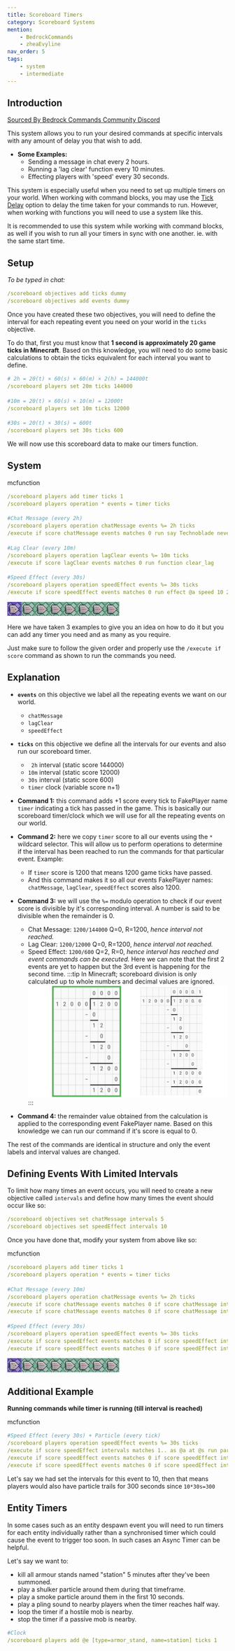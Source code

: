 ```yaml
---
title: Scoreboard Timers
category: Scoreboard Systems
mention:
    - BedrockCommands
    - zheaEvyline
nav_order: 5
tags:
    - system
    - intermediate
---
```


## Introduction

[Sourced By Bedrock Commands Community Discord](https://discord.gg/SYstTYx5G5)

This system allows you to run your desired commands at specific intervals with any amount of delay you that wish to add.

- **Some Examples:**
    - Sending a message in chat every 2 hours.
    - Running a 'lag clear' function every 10 minutes.
    - Effecting players with 'speed' every 30 seconds.
 
 This system is especially useful when you need to set up multiple timers on your world. When working with command blocks, you may use the [Tick Delay](https://wiki.bedrock.dev/commands/intro-to-command-blocks.html#command-block-tick-delay) option to delay the time taken for your commands to run. However, when working with functions you will need to use a system like this.

It is recommended to use this system while working with command blocks, as well if you wish to run all your timers in sync with one another. ie. with the same start time.
 
## Setup

*To be typed in chat:*
<CodeHeader></CodeHeader>

```yaml
/scoreboard objectives add ticks dummy
/scoreboard objectives add events dummy
```

Once you have created these two objectives, you will need to define the interval for each repeating event you need on your world in the `ticks` objective.

To do that, first you must know that **1 second is approximately 20 game ticks in Minecraft**. Based on this knowledge, you will need to do some basic calculations to obtain the ticks equivalent for each interval you want to define.
<CodeHeader></CodeHeader>

```yaml
# 2h = 20(t) × 60(s) × 60(m) × 2(h) = 144000t
/scoreboard players set 20m ticks 144000

#10m = 20(t) × 60(s) × 10(m) = 12000t
/scoreboard players set 10m ticks 12000

#30s = 20(t) × 30(s) = 600t
/scoreboard players set 30s ticks 600
```
We will now use this scoreboard data to make our timers function.

## System

<CodeHeader>mcfunction</CodeHeader>

```yaml
/scoreboard players add timer ticks 1
/scoreboard players operation * events = timer ticks

#Chat Message (every 2h)
/scoreboard players operation chatMessage events %= 2h ticks
/execute if score chatMessage events matches 0 run say Technoblade never dies!

#Lag Clear (every 10m)
/scoreboard players operation lagClear events %= 10m ticks
/execute if score lagClear events matches 0 run function clear_lag

#Speed Effect (every 30s)
/scoreboard players operation speedEffect events %= 30s ticks
/execute if score speedEffect events matches 0 run effect @a speed 10 2 true
```
![commandBlockChain8](/assets/images/commands/commandBlockChain/8.png)

Here we have taken 3 examples to give you an idea on how to do it but you can add any timer you need and as many as you require.

Just make sure to follow the given order and properly use the `/execute if score` command as shown to run the commands you need.

## Explanation

- **` events `** on this objective we label all the repeating events we want on our world.
    - `chatMessage`
    - `lagClear`
    - `speedEffect`
- **` ticks `** on this objective we define all the intervals for our events and also run our scoreboard timer.
    - ` 2h` interval (static score 144000)
    - `10m` interval (static score 12000)
    - `30s` interval (static score 600)
    - `timer` clock (variable score n+1)


- **Command 1:** this command adds +1 score every tick to FakePlayer name `timer` indicating a tick has passed in the game. This is basically our scoreboard timer/clock which we will use for all the repeating events on our world.


- **Command 2:** here we copy `timer` score to all our events using the ` * ` wildcard selector. This will allow us to perform operations to determine if the interval has been reached to run the commands for that particular event. Example:
    - If `timer` score is 1200 that means 1200 game ticks have passed.
    - And this command makes it so all our events FakePlayer names: `chatMessage`, `lagClear`, `speedEffect` scores also 1200.


- **Command 3:** we will use the ` %= ` modulo operation to check if our event score is divisible by it's corresponding interval. A number is said to be divisible when the remainder is 0.
    - Chat Message: `1200/144000` Q=0, R=1200, *hence interval not reached.*
    - Lag Clear: `1200/12000` Q=0, R=1200, *hence interval not reached.*
    - Speed Effect: `1200/600` Q=2, R=0, *hence interval has reached and event commands can be executed.*
Here we can note that the first 2 events are yet to happen but the 3rd event is happening for the second time.
:::tip
In Minecraft; scoreboard division is only calculated up to whole numbers and decimal values are ignored.
![longDivision](/assets/images/commands/longDivision.png)
:::


- **Command 4:** the remainder value obtained from the calculation is applied to the corresponding event FakePlayer name. Based on this knowledge we can run our command if it's score is equal to 0.

The rest of the commands are identical in structure and only the event labels and interval values are changed.

## Defining Events With Limited Intervals

To limit how many times an event occurs, you will need to create a new objective called `intervals` and define how many times the event should occur like so:
<CodeHeader></CodeHeader>

```yaml
/scoreboard objectives set chatMessage intervals 5
/scoreboard objectives set speedEffect intervals 10
```


Once you have done that, modify your system from above like so:

<CodeHeader>mcfunction</CodeHeader>

```yaml
/scoreboard players add timer ticks 1
/scoreboard players operation * events = timer ticks

#Chat Message (every 10m)
/scoreboard players operation chatMessage events %= 2h ticks
/execute if score chatMessage events matches 0 if score chatMessage intervals matches 1.. run say Technoblade never dies!
/execute if score chatMessage events matches 0 if score chatMessage intervals matches 1.. run scoreboard players remove chatMessage intervals 1

#Speed Effect (every 30s)
/scoreboard players operation speedEffect events %= 30s ticks
/execute if score speedEffect events matches 0 if score speedEffect intervals matches 1.. run effect @a speed 10 2 true
/execute if score speedEffect events matches 0 if score speedEffect intervals matches 1.. run scoreboard players remove speedEffect intervals 1
```
![commandBlockChain8](/assets/images/commands/commandBlockChain/8.png)

## Additional Example

**Running commands while timer is running (till interval is reached)**

<CodeHeader>mcfunction</CodeHeader>

```yaml
#Speed Effect (every 30s) + Particle (every tick)
/scoreboard players operation speedEffect events %= 30s ticks
/execute if score speedEffect intervals matches 1.. as @a at @s run particle minecraft:shulker_bullet ~~~
/execute if score speedEffect events matches 0 if score speedEffect intervals matches 1.. run effect @a speed 10 2 true
/execute if score speedEffect events matches 0 if score speedEffect intervals matches 1.. run scoreboard players remove speedEffect intervals 1
```

Let's say we had set the intervals for this event to 10, then that means players would also have particle trails for 300 seconds since `10*30s=300`

## Entity Timers

In some cases such as an entity despawn event you will need to run timers for each entity individually rather than a synchronised timer which could cause the event to trigger too soon. In such cases an Async Timer can be helpful.

Let's say we want to:
- kill all armour stands named "station" 5 minutes after they've been summoned.
- play a shulker particle around them during that timeframe.
- play a smoke particle around them in the first 10 seconds.
- play a pling sound to nearby players when the timer reaches half way.
- loop the timer if a hostile mob is nearby.
- stop the timer if a passive mob is nearby.

```yaml
#Clock
/scoreboard players add @e [type=armor_stand, name=station] ticks 1
```
